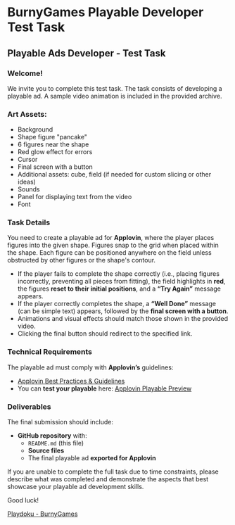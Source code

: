 # BurnyGames Playable Developer Test Task

## Playable Ads Developer - Test Task

### Welcome!

We invite you to complete this test task. The task consists of developing a playable ad. A sample video animation is included in the provided archive.

### Art Assets:
- Background
- Shape figure "pancake"
- 6 figures near the shape
- Red glow effect for errors
- Cursor
- Final screen with a button
- Additional assets: cube, field (if needed for custom slicing or other ideas)
- Sounds
- Panel for displaying text from the video
- Font

### Task Details
You need to create a playable ad for **Applovin**, where the player places figures into the given shape. Figures snap to the grid when placed within the shape. Each figure can be positioned anywhere on the field unless obstructed by other figures or the shape's contour.

- If the player fails to complete the shape correctly (i.e., placing figures incorrectly, preventing all pieces from fitting), the field highlights in **red**, the figures **reset to their initial positions**, and a **“Try Again”** message appears.
- If the player correctly completes the shape, a **“Well Done”** message (can be simple text) appears, followed by the **final screen with a button**.
- Animations and visual effects should match those shown in the provided video.
- Clicking the final button should redirect to the specified link.

### Technical Requirements
The playable ad must comply with **Applovin’s** guidelines:
- [Applovin Best Practices & Guidelines](https://support.applovin.com/hc/en-us/articles/228046827-Best-Practices-Guidelines)
- You can **test your playable** here: [Applovin Playable Preview](https://p.applov.in/playablePreview?create=1&qr=1)

### Deliverables
The final submission should include:
- **GitHub repository** with:
  - `README.md` (this file)
  - **Source files**
  - The final playable ad **exported for Applovin**

If you are unable to complete the full task due to time constraints, please describe what was completed and demonstrate the aspects that best showcase your playable ad development skills.

Good luck!

[Playdoku - BurnyGames](https://play.google.com/store/apps/details?id=games.burny.playdoku.block.puzzle&hl=en&gl=US)

